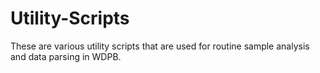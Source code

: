 # Utility-Scripts
These are various utility scripts that are used for routine sample analysis and data parsing in WDPB.
